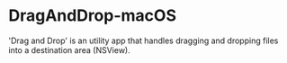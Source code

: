 # DragAndDrop-macOS

'Drag and Drop' is an utility app that handles dragging and dropping files into a destination area (NSView).
